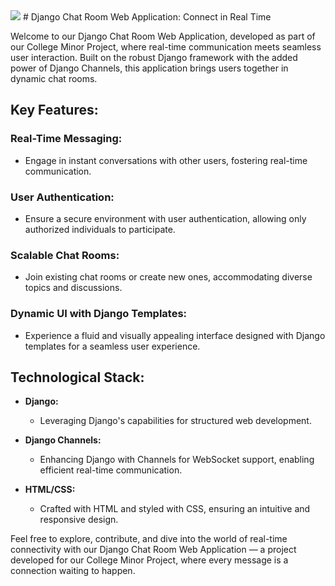 <img src="your-image-file.jpg">
# Django Chat Room Web Application: Connect in Real Time

Welcome to our Django Chat Room Web Application, developed as part of our College Minor Project, where real-time communication meets seamless user interaction. Built on the robust Django framework with the added power of Django Channels, this application brings users together in dynamic chat rooms.

## Key Features:

### Real-Time Messaging:
- Engage in instant conversations with other users, fostering real-time communication.

### User Authentication:
- Ensure a secure environment with user authentication, allowing only authorized individuals to participate.

### Scalable Chat Rooms:
- Join existing chat rooms or create new ones, accommodating diverse topics and discussions.

### Dynamic UI with Django Templates:
- Experience a fluid and visually appealing interface designed with Django templates for a seamless user experience.

## Technological Stack:

- **Django:**
  - Leveraging Django's capabilities for structured web development.

- **Django Channels:**
  - Enhancing Django with Channels for WebSocket support, enabling efficient real-time communication.

- **HTML/CSS:**
  - Crafted with HTML and styled with CSS, ensuring an intuitive and responsive design.


Feel free to explore, contribute, and dive into the world of real-time connectivity with our Django Chat Room Web Application — a project developed for our College Minor Project, where every message is a connection waiting to happen.

